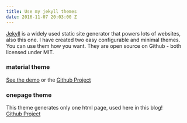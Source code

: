 ```yaml
---
title: Use my jekyll themes
date: 2016-11-07 20:03:00 Z
---
```


[Jekyll](http://jekyllrb.com/) is a widely used static site generator that powers lots of websites, also this one.
I have created two easy configurable and minimal themes. You can use them how you want. They are open source on Github - both licensed under MIT.

### material theme
[See the demo](http://himsel.me/material-theme/) or the [Github Project](https://github.com/lukas-h/material-theme)

### onepage theme
This theme generates only one html page, used here in this blog!  
[Github Project](https://github.com/lukas-h/onepage) 
